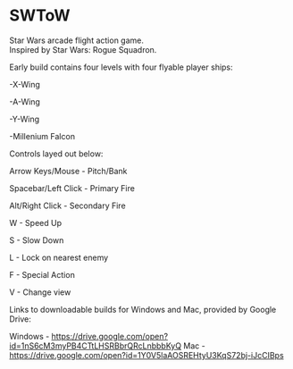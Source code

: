 # SWToW
Star Wars arcade flight action game.  
Inspired by Star Wars: Rogue Squadron.

Early build contains four levels with four flyable player ships:

-X-Wing

-A-Wing

-Y-Wing

-Millenium Falcon



Controls layed out below:


Arrow Keys/Mouse - Pitch/Bank

Spacebar/Left Click - Primary Fire

Alt/Right Click - Secondary Fire

W - Speed Up

S - Slow Down

L - Lock on nearest enemy

F - Special Action

V - Change view



Links to downloadable builds for Windows and Mac, provided by Google Drive:

Windows - https://drive.google.com/open?id=1nS6cM3myPB4CTtLHSRBbrQRcLnbbbKyQ
Mac - https://drive.google.com/open?id=1Y0V5laAOSREHtyU3KqS72bj-iJcCIBps
